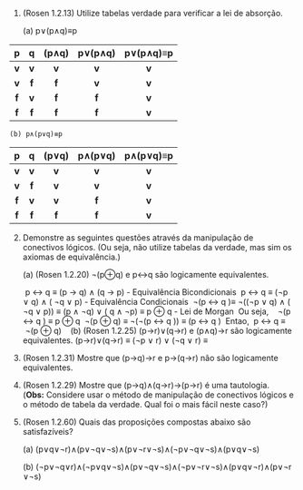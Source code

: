 1. (Rosen 1.2.13) Utilize tabelas verdade para verificar a lei de absorção.
    
    (a) p∨(p∧q)≡p
    

|   p   |   q   | (p∧q) | p∨(p∧q) | p∨(p∧q)≡p |
| :---: | :---: | :---: | :-----: | :-------: |
| **v** | **v** | **v** |  **v**  |   **v**   |
| **v** | **f** | **f** |  **v**  |   **v**   |
| **f** | **v** | **f** |  **f**  |   **v**   |
| **f** | **f** | **f** |  **f**  |   **v**   |

	(b) p∧(p∨q)≡p
	 

|  p  |  q  | (p∨q) | p∧(p∨q) | p∧(p∨q)≡p<br> |
| :-: | :-: | :---: | :-----: | :-----------: |
|  **v**  |  **v**  |   **v**   |    **v**    |       **v**       |
|  **v**  |  **f**  |   **v**   |    **v**    |       **v**       |
|  **f**  |  **v**  |   **v**   |    **f**    |       **v**       |
|  **f**  |  **f**  |   **f**   |    **f**    |       **v**       |

    
2. Demonstre as seguintes questões através da manipulação de conectivos lógicos. (Ou seja, não utilize tabelas da verdade, mas sim os axiomas de equivalência.)
    
    (a) (Rosen 1.2.20) ¬(p⊕q) e p↔q são logicamente equivalentes.
	
	 p ↔ q ≡ (p → q) ∧ (q → p) - Equivalência Bicondicionais
	 p ↔ q ≡ (¬p ∨ q) ∧ ( ¬q ∨ p) - Equivalência Condicionais
	 ¬(p ↔ q )≡ ¬((¬p ∨ q) ∧ ( ¬q ∨ p)) ≡ (p ∧ ¬q) ∨ ( q ∧ ¬p) ≡ p ⊕ q - Lei de Morgan
	 Ou seja,  
	 ¬(p ↔ q ) ≡ p ⊕ q
	 ¬(p ⊕ q) ≡ ¬(¬(p ↔ q )) ≡ (p ↔ q )
	 Entao,
	 p ↔ q ≡  ¬(p ⊕ q)
	  
    (b) (Rosen 1.2.25) (p→r)∨(q→r) e (p∧q)→r são logicamente equivalentes.
		(p→r)∨(q→r) ≡ (¬p ∨ r) ∨ (¬q ∨ r) ≡ 
		
3. (Rosen 1.2.31) Mostre que (p→q)→r e p→(q→r) não são logicamente equivalentes.

    

4. (Rosen 1.2.29) Mostre que (p→q)∧(q→r)→(p→r) é uma tautologia. (**Obs:** Considere usar o método de manipulação de conectivos lógicos e o método de tabela da verdade. Qual foi o mais fácil neste caso?)
    
5. (Rosen 1.2.60) Quais das proposições compostas abaixo são satisfazíveis?
    
    (a) (p∨q∨¬r)∧(p∨¬q∨¬s)∧(p∨¬r∨¬s)∧(¬p∨¬q∨¬s)∧(p∨q∨¬s)
    
    (b) (¬p∨¬q∨r)∧(¬p∨q∨¬s)∧(p∨¬q∨¬s)∧(¬p∨¬r∨¬s)∧(p∨q∨¬r)∧(p∨¬r∨¬s)